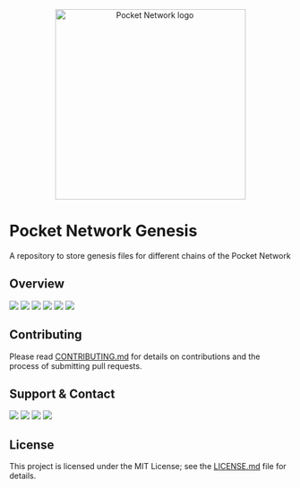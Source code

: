 <div align="center">
  <a href="https://www.pokt.network">
    <img src="https://user-images.githubusercontent.com/16605170/74199287-94f17680-4c18-11ea-9de2-b094fab91431.png" alt="Pocket Network logo" width="340"/>
  </a>
</div>

# Pocket Network Genesis

A repository to store genesis files for different chains of the Pocket Network

## Overview
<div>
    <a  href="https://github.com/pokt-network/pocket-network-genesis/releases"><img src="https://img.shields.io/github/release-pre/pokt-network/pocket-network-genesis.svg"/></a>
    <a  href="https://github.com/pokt-network/pocket-network-genesis/pulse"><img src="https://img.shields.io/github/contributors/pokt-network/pocket-network-genesis.svg"/></a>
    <a href="https://opensource.org/licenses/MIT"><img src="https://img.shields.io/badge/License-MIT-blue.svg"/></a>
    <a href="https://github.com/pokt-network/pocket-network-genesis/pulse"><img src="https://img.shields.io/github/last-commit/pokt-network/pocket-network-genesis.svg"/></a>
    <a href="https://github.com/pokt-network/pocket-network-genesis/pulls"><img src="https://img.shields.io/github/issues-pr/pokt-network/pocket-network-genesis.svg"/></a>
    <a href="https://github.com/pokt-network/pocket-network-genesis/issues"><img src="https://img.shields.io/github/issues-closed/pokt-network/pocket-network-genesis.svg"/></a>
</div>

## Contributing

Please read [CONTRIBUTING.md](https://github.com/pokt-network/repo-template/blob/master/CONTRIBUTING.md) for details on contributions and the process of submitting pull requests.

## Support & Contact

<div>
  <a  href="https://twitter.com/poktnetwork" ><img src="https://img.shields.io/twitter/url/http/shields.io.svg?style=social"></a>
  <a href="https://t.me/POKTnetwork"><img src="https://img.shields.io/badge/Telegram-blue.svg"></a>
  <a href="https://www.facebook.com/POKTnetwork" ><img src="https://img.shields.io/badge/Facebook-red.svg"></a>
  <a href="https://research.pokt.network"><img src="https://img.shields.io/discourse/https/research.pokt.network/posts.svg"></a>
</div>


## License

This project is licensed under the MIT License; see the [LICENSE.md](LICENSE.md) file for details.
